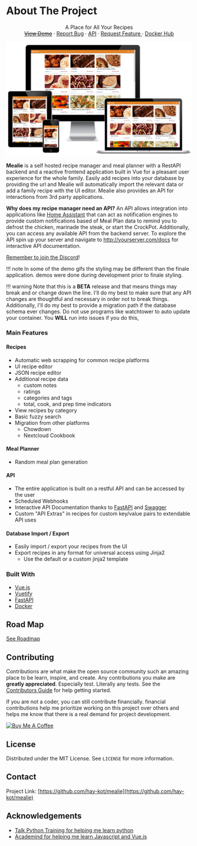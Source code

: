 # About The Project

<p align="center">
  <a href="https://github.com/hay-kot/mealie">
  </a>
  <p align="center">
    A Place for All Your Recipes
    <br />
    <a href="https://github.com/hay-kot/mealie"><s>View Demo</s></a>
    ·
    <a href="https://github.com/hay-kot/mealie/issues">Report Bug</a>    
    ·
    <a href="https://hay-kot.github.io/mealie/api/docs/">API</a>
    ·
    <a href="https://github.com/hay-kot/mealie/issues">
    Request Feature
    </a>    
    ·
    <a href="https://hub.docker.com/repository/docker/hkotel/mealies"> Docker Hub
    </a>
  </p>
</p>

<!-- ABOUT THE PROJECT -->

![Product Name Screen Shot][product-screenshot]

**Mealie** is a self hosted recipe manager and meal planner with a RestAPI backend and a reactive frontend application built in Vue for a pleasant user experience for the whole family. Easily add recipes into your database by providing the url and Mealie will automatically import the relevant data or add a family recipe with the UI editor. Mealie also provides an API for interactions from 3rd party applications. 

**Why does my recipe manager need an API?** An API allows integration into applications like [Home Assistant](https://www.home-assistant.io/) that can act as notification engines to provide custom notifications based of Meal Plan data to remind you to defrost the chicken, marinade the steak, or start the CrockPot. Additionally, you can access any available API from the backend server. To explore the API spin up your server and navigate to http://yourserver.com/docs for interactive API documentation. 

[Remember to join the Discord](https://discord.gg/R6QDyJgbD2)! 

!!! note
    In some of the demo gifs the styling may be different than the finale application. demos were done during development prior to finale styling.

!!! warning
    Note that this is a **BETA** release and that means things may break and or change down the line. I'll do my best to make sure that any API changes are thoughtful and necessary in order not to break things. Additionally, I'll do my best to provide a migration path if the database schema ever changes. Do not use programs like watchtower to auto update your container. You **WILL** run into issues if you do this,



### Main Features
#### Recipes
  - Automatic web scrapping for common recipe platforms
  - UI recipe editor
  - JSON recipe editor
  - Additional recipe data
    - custom notes
    - ratings
    - categories and tags
    - total, cook, and prep time indicators
  - View recipes by category
  - Basic fuzzy search
  - Migration from other platforms
    - Chowdown
    - Nextcloud Cookbook
#### Meal Planner
  - Random meal plan generation

#### API
  - The entire application is built on a restful API and can be accessed by the user
  - Scheduled Webhooks
  - Interactive API Documentation thanks to [FastAPI](https://fastapi.tiangolo.com/) and [Swagger](https://petstore.swagger.io/)
  - Custom "API Extras" in recipes for custom key/value pairs to extendable API uses
  
#### Database Import / Export
  - Easily import / export your recipes from the UI
  - Export recipes in any format for universal access using Jinja2
    - Use the default or a custom jinja2 template

### Built With

* [Vue.js](https://vuejs.org/)
* [Vuetify](https://vuetifyjs.com/en/)
* [FastAPI](https://fastapi.tiangolo.com/)
* [Docker](https://www.docker.com/)



<!-- ROADMAP -->
## Road Map

[See Roadmap](roadmap.md)



<!-- CONTRIBUTING -->
## Contributing

Contributions are what make the open source community such an amazing place to be learn, inspire, and create. Any contributions you make are **greatly appreciated**. Especially test. Literally any tests. See the [Contributors Guide](https://hay-kot.github.io/mealie/contributors/developers-guide/code-contributions/) for help getting started.

If you are not a coder, you can still contribute financially. financial contributions help me prioritize working on this project over others and helps me know that there is a real demand for project development. 

<a href="https://www.buymeacoffee.com/haykot" target="_blank"><img src="https://cdn.buymeacoffee.com/buttons/v2/default-green.png" alt="Buy Me A Coffee" style="height: 60px !important;width: 217px !important;" ></a>

<!-- LICENSE -->
## License

Distributed under the MIT License. See `LICENSE` for more information.


<!-- CONTACT -->
## Contact
Project Link: [https://github.com/hay-kot/mealie](https://github.com/hay-kot/mealie)



<!-- ACKNOWLEDGEMENTS -->
## Acknowledgements

* [Talk Python Training for helping me learn python](https://training.talkpython.fm/)
* [Academind for helping me learn Javascript and Vue.js](https://academind.com/)


<!-- MARKDOWN LINKS & IMAGES -->
[product-screenshot]: img/home_screenshot.png
